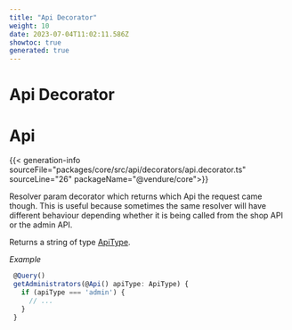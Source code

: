 ```yaml
---
title: "Api Decorator"
weight: 10
date: 2023-07-04T11:02:11.586Z
showtoc: true
generated: true
---
```

<!-- This file was generated from the Vendure source. Do not modify. Instead, re-run the "docs:build" script -->

# Api Decorator
<div class="symbol">


# Api

{{< generation-info sourceFile="packages/core/src/api/decorators/api.decorator.ts" sourceLine="26" packageName="@vendure/core">}}

Resolver param decorator which returns which Api the request came though.
This is useful because sometimes the same resolver will have different behaviour
depending whether it is being called from the shop API or the admin API.

Returns a string of type <a href='/typescript-api/request/api-type#apitype'>ApiType</a>.

*Example*

```TypeScript
 @Query()
 getAdministrators(@Api() apiType: ApiType) {
   if (apiType === 'admin') {
     // ...
   }
 }
```

</div>

